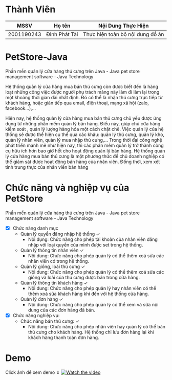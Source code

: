 # Thành Viên
| MSSV          | Họ tên                   | Nội Dung Thực Hiện                              |
|---------------|--------------------------|-------------------------------------------------|
| 2001190243    | Đinh Phát Tài            | Thực hiện toàn bộ nội dung đồ án                |

# PetStore-Java
Phần mền quản lý cửa hàng thú cưng trên Java - Java pet store management software - Java Technology

Hệ thống quản lý cửa hàng mua bán thú cưng còn được biết đến là hàng loạt những công việc được người phụ trách mảng này làm đi làm lại trong một khoảng thời gian dài nhất định. Đó có thể là nhận thú cưng trực tiếp từ khách hàng, hoặc gián tiếp qua email, điện thoại, mạng xã hội (zalo, facebook…),…

Hiện nay, hệ thống quản lý cửa hàng mua bán thú cưng chủ yếu được ứng dụng từ những phần mềm quản lý bán hàng. Điều này, giúp chủ cửa hàng kiểm soát , quản lý lượng hàng hóa một cách chặt chẽ. Việc quản lý của hệ thống sẽ được thể hiện cụ thể qua các khâu: quản lý thú cưng, quản lý kho, quản lý nhân viên, quản lý mua nhập thú cưng,…
Trong thời đại công nghệ phát triển mạnh mẽ như hiện nay, thì các phần mềm quản lý trở thành công cụ hữu ích hơn bao giờ hết cho hoạt động quản lý bán hàng.
Hệ thống quản lý cửa hàng mua bán thú cưng là một phương thức để chủ doanh nghiệp có thể giám sát được hoạt động bán hàng của nhân viên. Đồng thời, xem xét tính trung thực của nhân viên bán hàng

# Chức năng và nghiệp vụ của PetStore
Phần mền quản lý cửa hàng thú cưng trên Java - Java pet store management software - Java Technology
- [x] Chức năng danh mục
  - Quản lý quyền đăng nhập hệ thống ✓
    - Nội dụng: Chức năng cho phép tài khoản của nhân viên đăng nhập với loại quyền của mình được set trong hệ thống.
  - Quản lý thông tin nhân viên ✓
    - Nội dung: Chức năng cho phép quản lý có thể thêm xoá sửa các nhân viên có trong hệ thống.
  - Quản lý giống, loài thú cưng ✓
    - Nội dung: Chức năng cho phép quản lý có thể thêm xoá sửa các giống và loài của thú cưng được bán trong cửa hàng.
  - Quản lý thông tin khách hàng ✓
    - Nội dung: Chức năng cho phép quản lý hay nhân viên có thể thêm xoá sửa khách hàng khi đến với hệ thống cửa hàng.
  - Quản lý đơn hàng ✓
    - Nội dung: Chức năng cho phép quản lý có thể xem và sửa nội dung của các đơn hàng đã bán.
- [x] Chức năng nghiệp vụ:
  - Chức năng bán thú cưng: ✓
    - Nội dung: Chức năng cho phép nhân viên hay quản lý có thể bán thú cưng cho khách hàng. Hệ thống chỉ lưu đơn hàng lại khi khách hàng thanh toán đơn hàng.

#  Demo
Click ảnh để xem demo ⇓
[![Watch the video](https://user-images.githubusercontent.com/83421255/174767166-2bd7f67c-477a-4007-91df-61fc00e1f64b.png)](https://firebasestorage.googleapis.com/v0/b/qlvideoimage.appspot.com/o/VideoDemoJava.mp4?alt=media&token=482ea204-8757-4a05-ada3-5b879ca97a6e)
